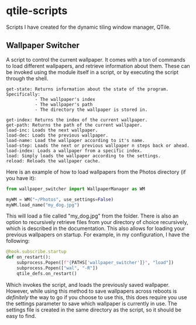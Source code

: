 # qtile-scripts
Scripts I have created for the dynamic tiling window manager, QTile.

## Wallpaper Switcher
A script to control the current wallpaper. It comes with a ton of commands to load different wallpapers, and retrieve information about them. These can be invoked using the module itself in a script, or by executing the script through the shell.
```
get-state: Returns information about the state of the program. Specifically:
           - The wallpaper's index
           - The wallpaper's path
           - The directory the wallpaper is stored in.

get-index: Returns the index of the current wallpaper.
get-path: Returns the path of the current wallpaper.
load-inc: Loads the next wallpaper.
load-dec: Loads the previous wallpaper.
load-name: Load the wallpaper according to it's name.
load-step: Loads the next or previous wallpaper n steps back or ahead.
load-index: Loads a wallpaper from a specific index.
load: Simply loads the wallpaper according to the settings.
reload: Reloads the wallpaper cache.
```

Here is an example of how to load wallpapers from the Photos directory (if you have it):

```python
from wallpaper_switcher import WallpaperManager as WM

myWM = WM("~/Photos", use_settings=False)
myWM.load_name("my_dog.jpg")
```

This will load a file called "my_dog.jpg" from the folder. There is also an option to recursively retrieve files from your directory of choice recursively, which is described in the documentation. This also allows for loading your previous wallpapers on startup. For example, in my configuration, I have the following:

```python
@hook.subscribe.startup
def on_restart():
    subprocess.Popen([f"{PATHS['wallpaper_switcher']}", "load"])
    subprocess.Popen(["wal", "-R"])
    qtile_defs.on_restart()
```

Which invokes the script, and loads the previously saved wallpaper. However, while using this method to save wallpapers across reboots is *definitely* the way to go if you choose to use this, this does require you use the settings parameter to save which wallpaper is currently in use. The settings file is created in the same directory as the script, so it should be easy to find.
